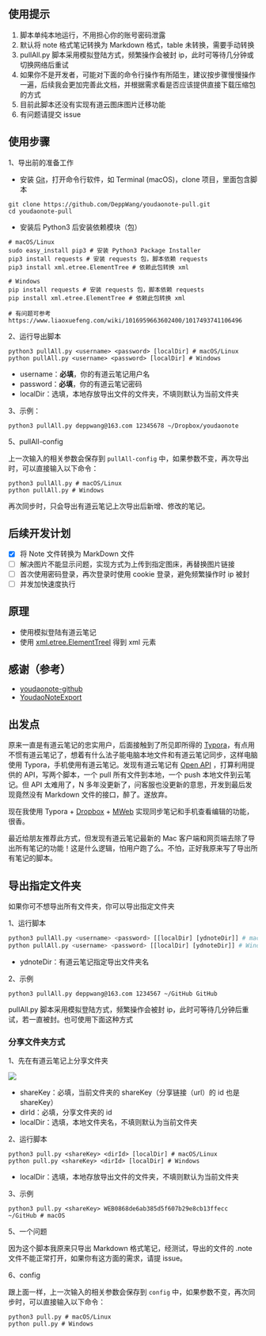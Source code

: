 ## 使用提示

1. 脚本单纯本地运行，不用担心你的账号密码泄露
2. 默认将 note 格式笔记转换为 Markdown 格式，table 未转换，需要手动转换
3. pullAll.py 脚本采用模拟登陆方式，频繁操作会被封 ip，此时可等待几分钟或切换网络后重试
4. 如果你不是开发者，可能对下面的命令行操作有所陌生，建议按步骤慢慢操作一遍，后续我会更加完善此文档，并根据需求看是否应该提供直接下载压缩包的方式
5. 目前此脚本还没有实现有道云图床图片迁移功能
6. 有问题请提交 issue

## 使用步骤

<!--针对普通用户-->

1、导出前的准备工作

- 安装 [Git](https://git-scm.com/downloads)，打开命令行软件，如 Terminal (macOS)，clone 项目，里面包含脚本

```shell
git clone https://github.com/DeppWang/youdaonote-pull.git
cd youdaonote-pull
```

- 安装后 Python3 后安装依赖模块（包）

```shell
# macOS/Linux
sudo easy_install pip3 # 安装 Python3 Package Installer
pip3 install requests # 安装 requests 包，脚本依赖 requests
pip3 install xml.etree.ElementTree # 依赖此包转换 xml
```

```shell
# Windows
pip install requests # 安装 requests 包，脚本依赖 requests
pip install xml.etree.ElementTree # 依赖此包转换 xml

# 有问题可参考 https://www.liaoxuefeng.com/wiki/1016959663602400/1017493741106496
```

2、运行导出脚本

```shell
python3 pullAll.py <username> <password> [localDir] # macOS/Linux
python pullAll.py <username> <password> [localDir] # Windows
```

* username：**必填**，你的有道云笔记用户名
* password：**必填**，你的有道云笔记密码
* localDir：选填，本地存放导出文件的文件夹，不填则默认为当前文件夹

3、示例：

```shell
python3 pullAll.py deppwang@163.com 12345678 ~/Dropbox/youdaonote
```

5、pullAll-config

上一次输入的相关参数会保存到 `pullAll-config` 中，如果参数不变，再次导出时，可以直接输入以下命令：

```shell
python3 pullAll.py # macOS/Linux
python pullAll.py # Windows
```

再次同步时，只会导出有道云笔记上次导出后新增、修改的笔记。

## 后续开发计划

- [x] 将 Note 文件转换为 MarkDown 文件
- [ ] 解决图片不能显示问题，实现方式为上传到指定图床，再替换图片链接<!--针对普通用户，提供服务器一键下载压缩包-->
- [ ] 首次使用密码登录，再次登录时使用 cookie 登录，避免频繁操作时 ip 被封
- [ ] 并发加快速度执行

## 原理

- 使用模拟登陆有道云笔记
- 使用 [xml.etree.ElementTreeI](http://docs.python.org/3.7/library/xml.etree.elementtree.html) 得到 xml 元素

## 感谢（参考）

- [youdaonote-github](https://github.com/junzixiehui/youdaonote-github)
- [YoudaoNoteExport](https://github.com/wesley2012/YoudaoNoteExport)

## 出发点

原来一直是有道云笔记的忠实用户，后面接触到了所见即所得的 [Typora](https://typora.io/)，有点用不惯有道云笔记了，想着有什么法子能电脑本地文件和有道云笔记同步，这样电脑使用 Typora，手机使用有道云笔记。发现有道云笔记有 [Open API](http://note.youdao.com/open/developguide.html) ，打算利用提供的 API，写两个脚本，一个 pull 所有文件到本地，一个 push 本地文件到云笔记。但 API 太难用了，N 多年没更新了，问客服也没更新的意思，开发到最后发现竟然没有 Markdown 文件的接口，醉了。遂放弃。

现在我使用 Typora + [Dropbox](https://www.dropbox.com/) + [MWeb](https://www.mweb.im/) 实现同步笔记和手机查看编辑的功能，很香。

最近给朋友推荐此方式，但发现有道云笔记最新的 Mac 客户端和网页端去除了导出所有笔记的功能！这是什么逻辑，怕用户跑了么。不怕，正好我原来写了导出所有笔记的脚本。

<!--[](https://deppwang.oss-cn-beijing.aliyuncs.com/blog/2020-03-29-150319.png)-->

<!--[](https://deppwang.oss-cn-beijing.aliyuncs.com/blog/2020-03-29-150303.png)-->

## 导出指定文件夹

如果你可不想导出所有文件夹，你可以导出指定文件夹

1、运行脚本

```python
python3 pullAll.py <username> <password> [[localDir] [ydnoteDir]] # macOS/Linux
python pullAll.py <username> <password> [[localDir] [ydnoteDir]] # Windows
```

- ydnoteDir：有道云笔记指定导出文件夹名

2、示例

```shell
python3 pullAll.py deppwang@163.com 1234567 ~/GitHub GitHub
```

<!--3、效果-->

<!--![(https://deppwang.oss-cn-beijing.aliyuncs.com/blog/2020-03-29-150254.png)-->

pullAll.py 脚本采用模拟登陆方式，频繁操作会被封 ip，此时可等待几分钟后重试，若一直被封。也可使用下面这种方式

### 分享文件夹方式

1、先在有道云笔记上分享文件夹

![](https://deppwang.oss-cn-beijing.aliyuncs.com/blog/2020-03-29-150245.png)


* shareKey：必填，当前文件夹的 shareKey（分享链接（url）的 id 也是 shareKey）
* dirId：必填，分享文件夹的 id
* localDir：选填，本地文件夹名，不填则默认为当前文件夹

2、运行脚本

```shell
python3 pull.py <shareKey> <dirId> [localDir] # macOS/Linux
python pull.py <shareKey> <dirId> [localDir] # Windows
```

- localDir：选填，本地存放导出文件的文件夹，不填则默认为当前文件夹

3、示例

```shell
python3 pull.py <shareKey> WEB0868de6ab385d5f607b29e8cb13ffecc ~/GitHub # macOS
```

<!--4、效果-->

<!--!(https://deppwang.oss-cn-beijing.aliyuncs.com/blog/2020-03-29-150314.png)-->

5、一个问题

因为这个脚本我原来只导出 Markdown 格式笔记，经测试，导出的文件的 .note 文件不能正常打开，如果你有这方面的需求，请提 issue。

6、config

跟上面一样，上一次输入的相关参数会保存到 `config` 中，如果参数不变，再次同步时，可以直接输入以下命令：

```shell
python3 pull.py # macOS/Linux
python pull.py # Windows
```

<!--!(https://deppwang.oss-cn-beijing.aliyuncs.com/blog/2020-05-17-121251.png)-->

## 